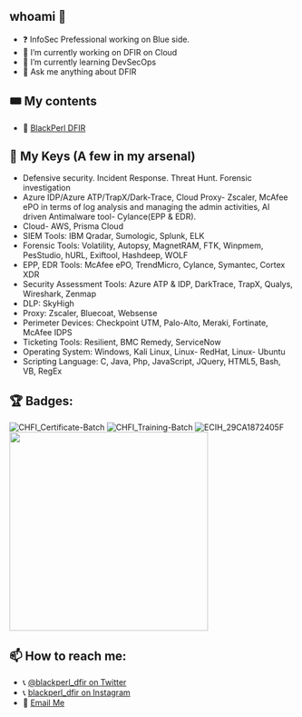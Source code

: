 ## whoami 👋

- ❓  InfoSec Prefessional working on Blue side. 
- 🔭 I’m currently working on DFIR on Cloud
- 🌱 I’m currently learning DevSecOps
- 💬 Ask me anything about DFIR 

## 🎟 My contents
- 🌟 [BlackPerl DFIR](https://bit.ly/2FQfvJk)

## 💪 My Keys (A few in my arsenal)
- Defensive security. Incident Response. Threat Hunt. Forensic investigation
- Azure IDP/Azure ATP/TrapX/Dark-Trace, Cloud Proxy- Zscaler, McAfee ePO in terms of log analysis and managing the admin activities, AI driven Antimalware tool- Cylance(EPP & EDR).
- Cloud- AWS, Prisma Cloud
- SIEM Tools:	IBM Qradar, Sumologic, Splunk, ELK
- Forensic Tools:	Volatility, Autopsy, MagnetRAM, FTK, Winpmem, PesStudio, hURL, Exiftool, Hashdeep, WOLF
- EPP, EDR Tools:	McAfee ePO, TrendMicro, Cylance, Symantec, Cortex XDR
- Security Assessment Tools:	Azure ATP & IDP, DarkTrace, TrapX, Qualys, Wireshark, Zenmap
- DLP:	SkyHigh
- Proxy:	Zscaler, Bluecoat, Websense
- Perimeter Devices:	Checkpoint UTM, Palo-Alto, Meraki, Fortinate, McAfee IDPS
- Ticketing Tools:	Resilient, BMC Remedy, ServiceNow
- Operating System:	Windows, Kali Linux, Linux- RedHat, Linux- Ubuntu
- Scripting Language:	C, Java, Php, JavaScript, JQuery, HTML5, Bash, VB, RegEx

## 🏆 Badges:
![CHFI_Certificate-Batch](https://user-images.githubusercontent.com/51078911/115290523-466f2e80-a171-11eb-8147-0a6140d99bf3.png)
![CHFI_Training-Batch](https://user-images.githubusercontent.com/51078911/115290532-4a9b4c00-a171-11eb-89d1-053beca22b1c.png)
![ECIH_29CA1872405F](https://user-images.githubusercontent.com/51078911/115290534-4b33e280-a171-11eb-9c65-083a2a002775.png)
<img src="https://user-images.githubusercontent.com/51078911/115290749-89310680-a171-11eb-893c-2a6a8c8e4715.jpg" width="350" height="350">

## 📫 How to reach me:
- 📞 [@blackperl_dfir on Twitter](https://twitter.com/blackperl_dfir)
- 📞 [blackperl_dfir on Instagram](https://www.instagram.com/blackperl_dfir/)
- 📨 [Email Me](archan.fiem.it@gamil.com)

